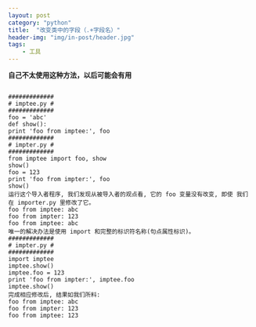 ```yaml
---
layout: post
category: "python"
title:  "改变类中的字段（.+字段名）"
header-img: "img/in-post/header.jpg"
tags:
    - 工具
---
```


**自己不太使用这种方法，以后可能会有用**

<pre><code>
#############
# imptee.py #
#############
foo = 'abc'
def show():
print 'foo from imptee:', foo
#############
# impter.py #
#############
from imptee import foo, show
show()
foo = 123
print 'foo from impter:', foo
show()
运行这个导入者程序, 我们发现从被导入者的观点看, 它的 foo 变量没有改变, 即使 我们
在 importer.py 里修改了它。
foo from imptee: abc
foo from impter: 123
foo from imptee: abc
唯一的解决办法是使用 import 和完整的标识符名称(句点属性标识)。
#############
# impter.py #
#############
import imptee
imptee.show()
imptee.foo = 123
print 'foo from impter:', imptee.foo
imptee.show()
完成相应修改后, 结果如我们所料:
foo from imptee: abc
foo from impter: 123
foo from imptee: 123
</code></pre>
